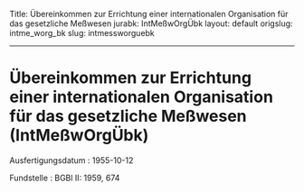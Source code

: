 Title: Übereinkommen zur Errichtung einer internationalen Organisation für das gesetzliche
  Meßwesen
jurabk: IntMeßwOrgÜbk
layout: default
origslug: intme_worg_bk
slug: intmessworguebk

---

# Übereinkommen zur Errichtung einer internationalen Organisation für das gesetzliche Meßwesen (IntMeßwOrgÜbk)

Ausfertigungsdatum
:   1955-10-12

Fundstelle
:   BGBl II: 1959, 674

